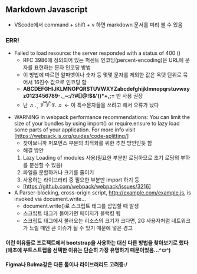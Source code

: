 Markdown Javascript
----------
* VScode에서 command + shift + v 하면 markdown 문서를 미리 볼 수 있음
### ERR!
* Failed to load resource: the server responded with a status of 400 ()
    * RFC 3986에 정의되어 있는 퍼센트 인코딩(percent-encoding)은 URL에 문자를 표현하는 문자 인코딩 방법
    * 이 방법에 따르면 알파벳이나 숫자 등 몇몇 문자를 제외한 값은 옥텟 단위로 묶어서 16진수 값으로 인코딩 함
    * **ABCDEFGHIJKLMNOPQRSTUVWXYZabcdefghijklmnopqrstuvwxyz0123456789-.\_~:/?#[]@!$&'()*+,;=** 만 사용 권장
    * 난 ♬. ̇ ͙ ꇇཽꇇིꇇ. ♬ <- 이 특수문자들을 쓰려고 해서 오류가 났다
* WARNING in webpack performance recommendations: 
You can limit the size of your bundles by using import() or require.ensure to lazy load some parts of your application.
For more info visit [https://webpack.js.org/guides/code-splitting/]
    * 찾아보니까 퍼포먼스 부분의 최적화를 위한 추천 방안인듯 함
    * 해결 방안
    1. Lazy Loading of modules 사용(필요한 부분만 로딩하므로 초기 로딩의 부하를 분산할 수 있음)
    2. 파일을 분할하거나 크기를 줄이기
    3. 사용하는 라이브러리 중 필요한 부분만 import 하기 등
    * [https://github.com/webpack/webpack/issues/3216]
* A Parser-blocking, cross-origin script, http://example.com/example.js, is invoked via document.write...
    * document.write()로 스크립트 태그를 삽입할 때 발생
    * 스크립트 태그가 들어가면 페이지가 블럭킹 됨
    * 스크립트 태그에서 불러오는 리소스의 크기가 크다면, 2G 사용자처럼 네트워크가 느릴 때엔 큰 이슈가 될 수 있기 때문에 넣은 경고
#### 이런 이유들로 프로젝트에서 bootstrap을 사용하는 대신 다른 방법을 찾아보기로 했다(애초에 부트스트랩을 선택한 이유는 단순히 가장 유명하기 때문이었음...^ㅁ^)
#### Figma나 Bulma같은 다른 툴이나 라이브러리도 고려중:/